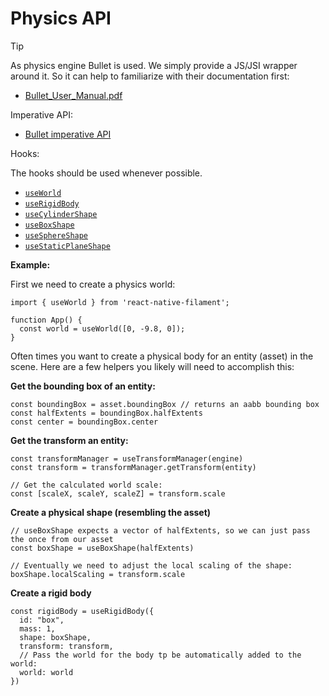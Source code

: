 # Physics API

> [!TIP]
> As physics engine Bullet is used. We simply provide a JS/JSI wrapper around it.
> So it can help to familiarize with their documentation first:
> - [Bullet_User_Manual.pdf](https://github.com/bulletphysics/bullet3/blob/master/docs/Bullet_User_Manual.pdf)

Imperative API:

- [Bullet imperative API](../package/src/bullet/types/api.ts)

Hooks:

The hooks should be used whenever possible.

- [`useWorld`](../package/src/bullet/hooks/useWorld.ts)
- [`useRigidBody`](../package/src/bullet/hooks/useRigidBody.ts)
- [`useCylinderShape`](../package/src/bullet/hooks/useCylinderShape.ts)
- [`useBoxShape`](../package/src/bullet/hooks/useBoxShape.ts)
- [`useSphereShape`](../package/src/bullet/hooks/useSphereShape.ts)
- [`useStaticPlaneShape`](../package/src/bullet/hooks/useStaticPlaneShape.ts)


**Example:**

First we need to create a physics world:

```tsx
import { useWorld } from 'react-native-filament';

function App() {
  const world = useWorld([0, -9.8, 0]);
}
```

Often times you want to create a physical body for an entity (asset) in the scene.
Here are a few helpers you likely will need to accomplish this:

**Get the bounding box of an entity:**

```tsx
const boundingBox = asset.boundingBox // returns an aabb bounding box
const halfExtents = boundingBox.halfExtents
const center = boundingBox.center
```

**Get the transform an entity:**

```tsx
const transformManager = useTransformManager(engine)
const transform = transformManager.getTransform(entity)

// Get the calculated world scale:
const [scaleX, scaleY, scaleZ] = transform.scale
```

**Create a physical shape (resembling the asset)**

```tsx
// useBoxShape expects a vector of halfExtents, so we can just pass the once from our asset
const boxShape = useBoxShape(halfExtents)

// Eventually we need to adjust the local scaling of the shape:
boxShape.localScaling = transform.scale
```

**Create a rigid body**

```tsx
const rigidBody = useRigidBody({
  id: "box",
  mass: 1,
  shape: boxShape,
  transform: transform,
  // Pass the world for the body tp be automatically added to the world:
  world: world
})
```